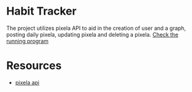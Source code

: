 # Habit Tracker
The project utilizes pixela API to aid in the creation of user and a graph, posting daily pixela, updating pixela
and deleting a pixela. [Check the running program](https://replit.com/@aloicerains/MyPixelaManager?v=1) 

# Resources
* [pixela api](https://docs.pixe.la/)